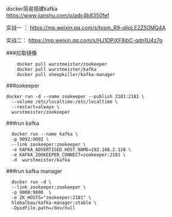 docker简易搭建kafka  
		https://www.jianshu.com/p/adc4b8350fef
		
实战一 ： https://mp.weixin.qq.com/s/tosm_R9-qlipLE2Z50MQ4A

实战二： https://mp.weixin.qq.com/s/HJ1OPiXF8jbC-qdn1U4z7g


  ###拉取镜像
  
        docker pull wurstmeister/zookeeper
        docker pull wurstmeister/kafka
        docker pull sheepkiller/kafka-manager

  ###ookeeper

    docker run -d --name zookeeper --publish 2181:2181 \
      --volume /etc/localtime:/etc/localtime \
      --restart=always \
      wurstmeister/zookeeper
 
  ###run kafka

      docker run --name kafka \
      -p 9092:9092 \
      --link zookeeper:zookeeper \
      -e KAFKA_ADVERTISED_HOST_NAME=192.168.2.128 \
      -e KAFKA_ZOOKEEPER_CONNECT=zookeeper:2181 \
      -d  wurstmeister/kafka  
  
  ###run kafka manager

      docker run -d \
      --link zookeeper:zookeeper \
      -p 9000:9000  \
      -e ZK_HOSTS="zookeeper:2181" \
      hlebalbau/kafka-manager:stable \
      -Dpidfile.path=/dev/null